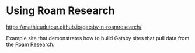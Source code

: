 # Using Roam Research

https://mathieudutour.github.io/gatsby-n-roamresearch/

Example site that demonstrates how to build Gatsby sites that pull data from the
[Roam Research](https://roamresearch.com/).

